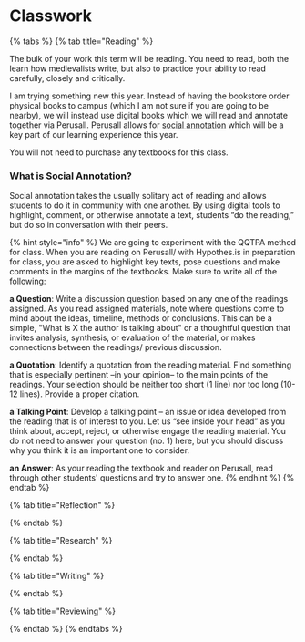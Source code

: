 # Classwork

{% tabs %}
{% tab title="Reading" %}


The bulk of your work this term will be reading. You need to read, both the learn how medievalists write, but also to practice your ability to read carefully, closely and critically.

I am trying something new this year. Instead of having the bookstore order physical books to campus \(which I am not sure if you are going to be nearby\), we will instead use digital books which we will read and annotate together via Perusall.  Perusall allows for [social annotation](http://www.grandviewcetl.org/tools-for-teaching-social-annotation/) which will be a key part of our learning experience this year. 

You will not need to purchase any textbooks for this class. 

### What is Social Annotation?

Social annotation takes the usually solitary act of reading and allows students to do it in community with one another. By using digital tools to highlight, comment, or otherwise annotate a text, students “do the reading,” but do so in conversation with their peers.

{% hint style="info" %}
We are going to experiment with the QQTPA method for class.  When you are reading on Perusall/ with Hypothes.is in preparation for class, you are asked to highlight key texts, pose questions and make comments in the margins of the textbooks. Make sure to write all of the following:

**a Question**: Write a discussion question based on any one of the readings assigned. As you read assigned materials, note where questions come to mind about the ideas, timeline, methods or conclusions. This can be a simple, "What is X the author is talking about" or a thoughtful question that invites analysis, synthesis, or evaluation of the material, or makes connections between the readings/ previous discussion.

**a Quotation**: Identify a quotation from the reading material. Find something that is especially pertinent –in your opinion– to the main points of the readings. Your selection should be neither too short \(1 line\) nor too long \(10-12 lines\). Provide a proper citation.

**a Talking Point**: Develop a talking point – an issue or idea developed from the reading that is of interest to you. Let us “see inside your head” as you think about, accept, reject, or otherwise engage the reading material. You do not need to answer your question \(no. 1\) here, but you should discuss why you think it is an important one to consider.

**an Answer**: As your reading the textbook and reader on Perusall, read through other students' questions and try to answer one. 
{% endhint %}
{% endtab %}

{% tab title="Reflection" %}

{% endtab %}

{% tab title="Research" %}

{% endtab %}

{% tab title="Writing" %}

{% endtab %}

{% tab title="Reviewing" %}

{% endtab %}
{% endtabs %}

